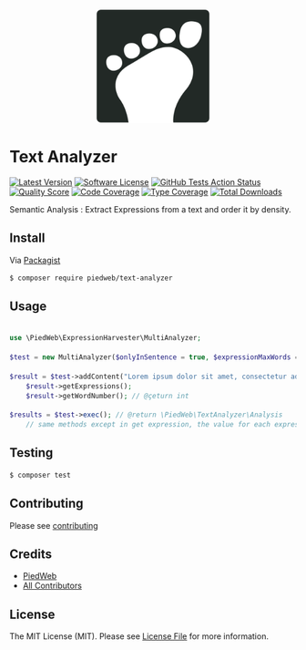 <p align="center"><a href="https://dev.piedweb.com">
<img src="https://raw.githubusercontent.com/PiedWeb/piedweb-devoluix-theme/master/src/img/logo_title.png" width="200" height="200" alt="Open Source Package" />
</a></p>

# Text Analyzer

[![Latest Version](https://img.shields.io/github/tag/PiedWeb/TextAnalyzer.svg?style=flat&label=release)](https://github.com/PiedWeb/TextAnalyzer/tags)
[![Software License](https://img.shields.io/badge/license-MIT-brightgreen.svg?style=flat)](LICENSE)
[![GitHub Tests Action Status](https://img.shields.io/github/workflow/status/PiedWeb/TextAnalyzer/Tests?label=tests)](https://github.com/PiedWeb/TextAnalyzer/actions)
[![Quality Score](https://img.shields.io/scrutinizer/g/PiedWeb/TextAnalyzer.svg?style=flat)](https://scrutinizer-ci.com/g/PiedWeb/TextAnalyzer)
[![Code Coverage](https://codecov.io/gh/PiedWeb/TextAnalyzer/branch/main/graph/badge.svg)](https://codecov.io/gh/PiedWeb/TextAnalyzer/branch/main)
[![Type Coverage](https://shepherd.dev/github/PiedWeb/TextAnalyzer/coverage.svg)](https://shepherd.dev/github/PiedWeb/TextAnalyzer)
[![Total Downloads](https://img.shields.io/packagist/dt/piedweb/text-analyzer.svg?style=flat)](https://packagist.org/packages/piedweb/text-analyzer)

Semantic Analysis : Extract Expressions from a text and order it by density.

## Install

Via [Packagist](https://img.shields.io/packagist/dt/piedweb/text-analyzer.svg?style=flat)

```bash
$ composer require piedweb/text-analyzer
```

## Usage

```php

use \PiedWeb\ExpressionHarvester\MultiAnalyzer;

$test = new MultiAnalyzer($onlyInSentence = true, $expressionMaxWords = 5 );

$result = $test->addContent("Lorem ipsum dolor sit amet, consectetur adipiscing elit, sed...");
    $result->getExpressions();
    $result->getWordNumber(); // @çeturn int

$results = $test->exec(); // @return \PiedWeb\TextAnalyzer\Analysis
    // same methods except in get expression, the value for each expression is not anymore his number

```

## Testing

```bash
$ composer test
```

## Contributing

Please see [contributing](https://dev.piedweb.com/contributing)

## Credits

- [PiedWeb](https://piedweb.com)
- [All Contributors](https://github.com/PiedWeb/:package_skake/graphs/contributors)

## License

The MIT License (MIT). Please see [License File](LICENSE) for more information.
